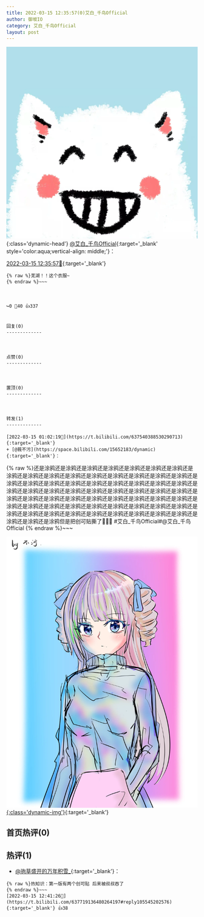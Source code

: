 ```yaml
---
title: 2022-03-15 12:35:57(0)艾白_千鸟Official
author: 御坂IO
category: 艾白_千鸟Official
layout: post
---
```


![img](/images/9ae8b9445fd0665cc014d9080156a45271be73c6.jpg){:class='dynamic-head'}
[@艾白_千鸟Official](https://space.bilibili.com/334537711/dynamic){:target='_blank' style='color:aqua;vertical-align: middle;'}：

[2022-03-15 12:35:57🔗](https://t.bilibili.com/637719136480264197){:target='_blank'}

~~~
{% raw %}芜湖！！这个衣服~
{% endraw %}~~~



↪️0 💬40 👍337


回复(0)
-------------



点赞(0)
-------------



置顶(0)
-------------



转发(1)
-------------

[2022-03-15 01:02:19🔗](https://t.bilibili.com/637540388530290713){:target='_blank'}
+ [@莪不污](https://space.bilibili.com/15652183/dynamic){:target='_blank'}：
~~~
{% raw %}还是涂鸦还是涂鸦还是涂鸦还是涂鸦还是涂鸦还是涂鸦还是涂鸦还是涂鸦还是涂鸦还是涂鸦还是涂鸦还是涂鸦还是涂鸦还是涂鸦还是涂鸦还是涂鸦还是涂鸦还是涂鸦还是涂鸦还是涂鸦还是涂鸦还是涂鸦还是涂鸦还是涂鸦还是涂鸦还是涂鸦还是涂鸦还是涂鸦还是涂鸦还是涂鸦还是涂鸦还是涂鸦还是涂鸦还是涂鸦还是涂鸦还是涂鸦还是涂鸦还是涂鸦还是涂鸦还是涂鸦还是涂鸦还是涂鸦还是涂鸦还是涂鸦还是涂鸦还是涂鸦还是涂鸦还是涂鸦还是涂鸦还是涂鸦还是涂鸦还是涂鸦还是涂鸦还是涂鸦还是涂鸦还是涂鸦还是涂鸦还是涂鸦还是涂鸦还是涂鸦还是涂鸦还是涂鸦还是涂鸦还是涂鸦但是把创可贴撕了🤷🏻‍♂️
#艾白_千鸟Official#@艾白_千鸟Official 
{% endraw %}~~~


[![img](/images/431d4e3f14451aa3d355a5d23ae1ed1768c02993.png){:class='dynamic-img'}](/images/431d4e3f14451aa3d355a5d23ae1ed1768c02993.png){:target='_blank'}




首页热评(0)
-------------



热评(1)
-------------

+ [@驹草盛开的万年积雪_](https://space.bilibili.com/18194898/dynamic){:target='_blank'}：
~~~
{% raw %}热知识：第一版有两个创可贴 后来被叔叔吞了
{% endraw %}~~~
[2022-03-15 12:41:26🔗](https://t.bilibili.com/637719136480264197#reply105545202576){:target='_blank'} 👍38


